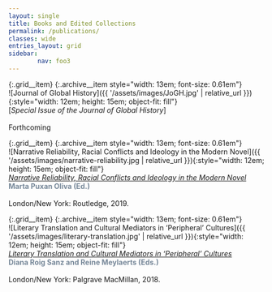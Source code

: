 ```yaml
---
layout: single
title: Books and Edited Collections
permalink: /publications/
classes: wide
entries_layout: grid
sidebar:
        nav: foo3
---
```




{:.grid__item}
{:.archive__item style="width: 13em; font-size: 0.61em"}  
![Journal of Global History]({{ '/assets/images/JoGH.jpg' | relative_url }}){:style="width: 12em; height: 15em; object-fit: fill"}  
[*Special Issue of the Journal of Global History*]  
<br>Forthcoming

{:.grid__item}
{:.archive__item style="width: 13em; font-size: 0.61em"}  
![Narrative Reliability, Racial Conflicts and Ideology in the Modern Novel]({{ '/assets/images/narrative-reliability.jpg | relative_url }}){:style="width: 12em; height: 15em; object-fit: fill"}  
[*Narrative Reliability, Racial Conflicts and Ideology in the Modern Novel*](https://www.routledge.com/Narrative-Reliability-Racial-Conflicts-and-Ideology-in-the-Modern-Novel/Puxan-Oliva/p/book/9780367140878)  
<span style="color:lightslategray">**Marta Puxan Oliva (Ed.)**</span>  
<br>London/New York: Routledge, 2019.

{:.grid__item}
{:.archive__item style="width: 13em; font-size: 0.61em"}  
![Literary Translation and Cultural Mediators in ‘Peripheral’ Cultures]({{ '/assets/images/literary-translation.jpg' | relative_url }}){:style="width: 12em; height: 15em; object-fit: fill"}  
 [*Literary Translation and Cultural Mediators in ‘Peripheral’ Cultures*](https://www.palgrave.com/gp/book/9783319781136)  
 <span style="color:lightslategray">**Diana Roig Sanz and Reine Meylaerts (Eds.)**</span>  
 <br>London/New York: Palgrave MacMillan, 2018.
